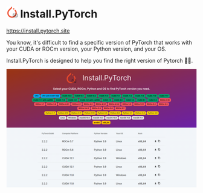 # <img src="./public/install.pytorch.webp" width="30"> Install.PyTorch 

https://install.pytorch.site

You know, it's difficult to find a specific version of PyTorch that works with your CUDA or ROCm version, your Python version, and your OS.

Install.PyTorch is designed to help you find the right version of Pytorch 🎉🥳.

<img src="./public/screenshot.webp" width=1000>
